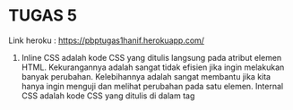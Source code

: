 # TUGAS 5
Link heroku : https://pbptugas1hanif.herokuapp.com/

1. Inline CSS adalah kode CSS yang ditulis langsung pada atribut elemen HTML. Kekurangannya adalah sangat tidak efisien jika ingin melakukan banyak perubahan. Kelebihannya adalah sangat membantu jika kita hanya ingin menguji dan melihat perubahan pada satu elemen. Internal CSS adalah kode CSS yang ditulis di dalam tag <style> dan kode HTML dituliskan di bagian atas (header) file HTML. Kekurangannya adalah tidak efisien apabila kita ingin menggunakan CSS yang sama dalam beberapa file serta membuat performa web lebih lemot. Kelebihannya adalah perubahan yang kita lakukan dibatasi pada satu halaman dan tidak berpengaruh pada hal lainnya. Ekternal CSS adalah kode CSS yang ditulis secara eksternal, kemudian file HTML harus kita hubungkan ke directory file css tersebut. Kelebihannya adalah file CSS yang sama bisa digunakan di banyak halaman. Kekurangannya adalah halaman dapat menjadi berantakan jika file CSS gagal dipanggil oleh file HTML.
2. a untuk hyperlink. br untuk linebreak. div membuat satu division. head biasanya untuk title. b bold text. italic text. p untuk paragraf. th untuk table header. tr untuk table row. td untuk table data. body untuk body dalam dokumen. 
3. Class selector, selector untuk class yang kita sudah definisikan. Type selector, selector untuk type tag html yang kita definisikan. Pseudo selector, selector yang ditambahkan : seperti X:hover, biasanya digunakan untuk melakukan perubahan style sesuai dengan aksi yang dilakukan. Nth child selector, digunakan jika kita ingin menargetkan atribut spesifik ke Nth. 
4. Pertama saya merubah tabel menjadi cards terlebih dahulu. Disini saya memanfaatkan framework bootstrap, kita tinggal memindahkan atribut pada tabel ke dalam atribut card dan sedikit melakukan kustomisasi, saya juga melakukan kustomisasi dengan membuat navbar dan memperbagus button dengan bantuan bootsrap juga. Pada page lainnya saya menggukan bantuan template yang saya dapatkan diinternet, yang menjadi tantangan adalah agar tetap menjaga fungsionalitas dari form yang telah dibuat setelah kita masukkan ke dalam template. Semua halaman selain card cenderung sudah responsive karena menggunakan bootstrap, tinggal card saja yang bermasalah, disini saya memanfaatkan col-x, sehingga saya mengaturnya jika layarnya xxl akan menampilkan 4 card dalam 1 row, 3 untuk large, 2 medium, 1 untuk small. 
